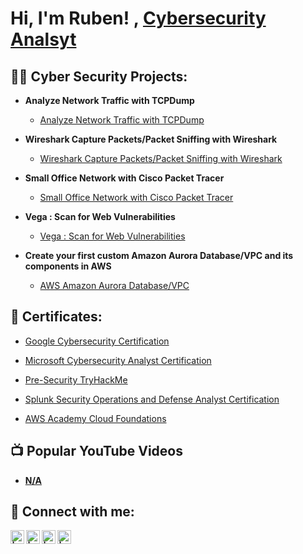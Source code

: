 <h1>Hi, I'm Ruben! , <a href="https://www.linkedin.com/in/ruben-navarrete-b56b2554/">Cybersecurity Analsyt</a>

<h2>👨‍💻 Cyber Security Projects:</h2>

- <b>Analyze Network Traffic with TCPDump </b>
  - [Analyze Network Traffic with TCPDump ](https://github.com/RD-NavarreteV/Analyze-Network-Traffic-with-TCPDump/blob/main/README.md)
    
- <b>Wireshark Capture Packets/Packet Sniffing with Wireshark</b>
  - [Wireshark Capture Packets/Packet Sniffing with Wireshark]([https://github.com/url](https://github.com/RD-NavarreteV/Capture-Packets-with-Wireshark))
 
- <b>Small Office Network with Cisco Packet Tracer</b>
  - [Small Office Network with Cisco Packet Tracer](https://github.com/RD-NavarreteV/Small-Office-Network-with-CPT)
 
- <b>Vega : Scan for Web Vulnerabilities</b>
  - [Vega : Scan for Web Vulnerabilities](https://github.com/RD-NavarreteV/Vega-Scan-for-Web-Vulnerabilities)

- <b>Create your first custom Amazon Aurora Database/VPC and its components in AWS</b>
  - [AWS Amazon Aurora Database/VPC](https://github.com/RD-NavarreteV/AWS-Amazon-Aurora-Database)
    
<h2>📖 Certificates:</h2>

  - [Google Cybersecurity Certification](https://www.coursera.org/account/accomplishments/professional-cert/RBTNSKFZ65E3)

  - [Microsoft Cybersecurity Analyst Certification](https://github.com/url)

  - [Pre-Security TryHackMe](https://tryhackme-certificates.s3-eu-west-1.amazonaws.com/THM-ZU61ZDMK3Q.png)

  - [Splunk Security Operations and Defense Analyst Certification](https://i.imgur.com/01gij3Q.png)

  - [AWS Academy Cloud Foundations](https://www.credly.com/badges/2c56f3cc-ee66-43e9-882a-161eea23e19a/print)

<b>

<h2>📺 Popular YouTube Videos</h2>

- [N/A](https://www.youtube.com/Url)

<h2> 🤳 Connect with me:</h2>

[<img align="left" alt=" | LinkedIn" width="22px" src="https://cdn.jsdelivr.net/npm/simple-icons@v3/icons/linkedin.svg" />][linkedin]
[<img align="left" alt=" | Twitter" width="22px" src="https://cdn.jsdelivr.net/npm/simple-icons@v3/icons/twitter.svg" />][twitter]
[<img align="left" alt=" | YouTube" width="22px" src="https://cdn.jsdelivr.net/npm/simple-icons@v3/icons/youtube.svg" />][youtube]
[<img align="left" alt=" | Instagram" width="22px" src="https://cdn.jsdelivr.net/npm/simple-icons@v3/icons/instagram.svg" />][instagram]

[linkedin]: https://linkedin.com/in/ruben-navarrete-b56b2554/
[twitter]: https://twitter.com/
[youtube]: https://www.youtube.com/c/
[instagram]: https://www.instagram.com/

